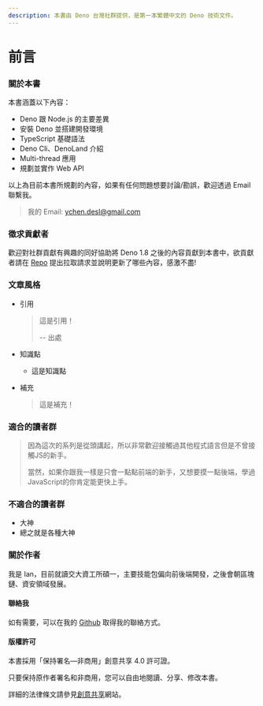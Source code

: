 ```yaml
---
description: 本書由 Deno 台灣社群提供，是第一本繁體中文的 Deno 技術文件。
---
```


# 前言

### 關於本書

本書涵蓋以下內容：

* Deno 跟 Node.js 的主要差異
* 安裝 Deno 並搭建開發環境
* TypeScript 基礎語法
* Deno Cli、DenoLand 介紹
* Multi-thread 應用
* 規劃並實作 Web API

以上為目前本書所規劃的內容，如果有任何問題想要討論/勘誤，歡迎透過 Email 聯繫我。

> 我的 Email: [ychen.desl@gmail.com](mailto:ychen.desl@gmail.com)

### 徵求貢獻者

歡迎對社群貢獻有興趣的同好協助將 Deno 1.8 之後的內容貢獻到本書中，欲貢獻者請在 [Repo](https://github.com/ianchen0119/Deno_book) 提出拉取請求並說明更新了哪些內容，感激不盡!

### 文章風格

* 引用

  > 這是引用！
  >
  > -- 出處

* 知識點
  * 這是知識點
* 補充

  > 這是補充！

### 適合的讀者群

> 因為這次的系列是從頭講起，所以非常歡迎接觸過其他程式語言但是不曾接觸JS的新手。
>
> 當然，如果你跟我一樣是只會一點點前端的新手，又想要摸一點後端，學過JavaScript的你肯定能更快上手。

### 不適合的讀者群

* 大神
* 總之就是各種大神

### 關於作者

我是 Ian，目前就讀交大資工所碩一，主要技能包偏向前後端開發，之後會朝區塊鏈、資安領域發展。

#### 聯絡我

如有需要，可以在我的 [Github](https://github.com/ianchen0119) 取得我的聯絡方式。

#### 版權許可

本書採用「保持署名—非商用」創意共享 4.0 許可證。

只要保持原作者署名和非商用，您可以自由地閱讀、分享、修改本書。

詳細的法律條文請參見[創意共享](http://creativecommons.org/licenses/by-nc/4.0/)網站。

